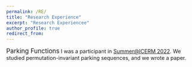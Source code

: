```yaml
---
permalink: /RE/
title: "Research Experience"
excerpt: "Research Experiencee"
author_profile: true
redirect_from: 
---
```


<big>Parking Functions</big>
I was a participant in <a href="https://icerm.brown.edu/summerug/2022/">Summer@ICERM 2022</a>. We studied permutation-invariant parking sequences, and we wrote a paper.
